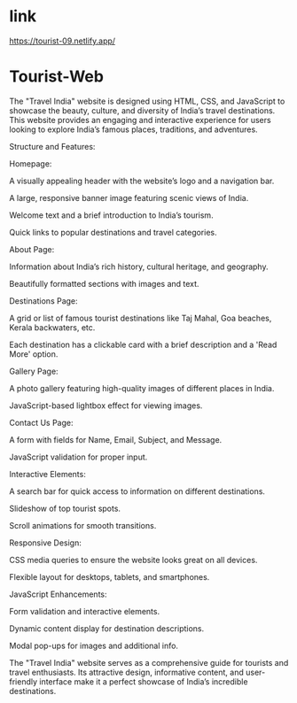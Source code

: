 # link
https://tourist-09.netlify.app/


# Tourist-Web
The "Travel India" website is designed using HTML, CSS, and JavaScript to showcase the beauty, culture, and diversity of India’s travel destinations. This website provides an engaging and interactive experience for users looking to explore India’s famous places, traditions, and adventures.

Structure and Features:

Homepage:

A visually appealing header with the website’s logo and a navigation bar.

A large, responsive banner image featuring scenic views of India.

Welcome text and a brief introduction to India’s tourism.

Quick links to popular destinations and travel categories.

About Page:

Information about India’s rich history, cultural heritage, and geography.

Beautifully formatted sections with images and text.

Destinations Page:

A grid or list of famous tourist destinations like Taj Mahal, Goa beaches, Kerala backwaters, etc.

Each destination has a clickable card with a brief description and a 'Read More' option.

Gallery Page:

A photo gallery featuring high-quality images of different places in India.

JavaScript-based lightbox effect for viewing images.

Contact Us Page:

A form with fields for Name, Email, Subject, and Message.

JavaScript validation for proper input.

Interactive Elements:

A search bar for quick access to information on different destinations.

Slideshow of top tourist spots.

Scroll animations for smooth transitions.

Responsive Design:

CSS media queries to ensure the website looks great on all devices.

Flexible layout for desktops, tablets, and smartphones.

JavaScript Enhancements:

Form validation and interactive elements.

Dynamic content display for destination descriptions.

Modal pop-ups for images and additional info.

The "Travel India" website serves as a comprehensive guide for tourists and travel enthusiasts. Its attractive design, informative content, and user-friendly interface make it a perfect showcase of India’s incredible destinations.

